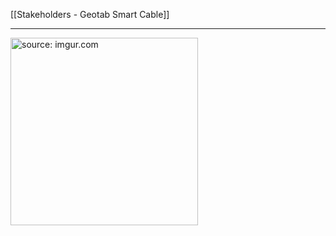 [[Stakeholders - Geotab Smart Cable]]

---

<a href="https://imgur.com/ooExKkj"><img src="https://i.imgur.com/ooExKkj.jpg" title="source: imgur.com" width="300px" /></a>
